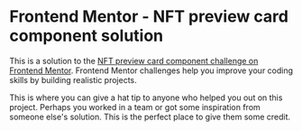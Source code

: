 # Frontend Mentor - NFT preview card component solution

This is a solution to the [NFT preview card component challenge on Frontend Mentor](https://www.frontendmentor.io/challenges/nft-preview-card-component-SbdUL_w0U). Frontend Mentor challenges help you improve your coding skills by building realistic projects. 


















This is where you can give a hat tip to anyone who helped you out on this project. Perhaps you worked in a team or got some inspiration from someone else's solution. This is the perfect place to give them some credit.
